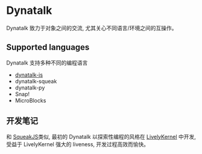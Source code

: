 # Dynatalk

Dynatalk 致力于对象之间的交流, 尤其关心不同语言/环境之间的互操作。

## Supported languages

Dynatalk 支持多种不同的编程语言

- [dynatalk-js](https://github.com/wwj718/dynatalk-js)
- dynatalk-squeak
- dynatalk-py
- Snap!
- MicroBlocks

## 开发笔记

和 [SqueakJS](https://github.com/codefrau/SqueakJS)类似, 最初的 Dynatalk 以探索性编程的风格在 [LivelyKernel](https://github.com/LivelyKernel/LivelyKernel) 中开发, 受益于 LivelyKernel 强大的 liveness, 开发过程高效而愉快。
